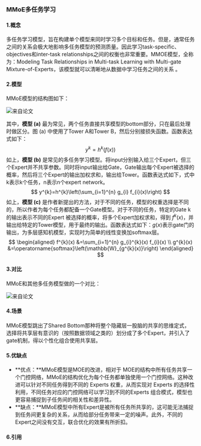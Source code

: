 ### MMoE多任务学习

#### 1.概念

多任务学习模型，旨在构建单个模型来同时学习多个目标和任务。但是，通常任务之间的关系会极大地影响多任务模型的预测质量。因此学习task-specific、objectives和inter-task relationships之间的权衡也非常重要。MMOE模型，全称为：Modeling Task Relationships in Multi-task Learning with Multi-gate Mixture-of-Experts，该模型就可以清晰地从数据中学习任务之间的关系 。

#### 2.模型

MMoE模型的结构图如下：

![来自论文](img/MMoE-1.png)

其中，**模型 (a)** 最为常见，两个任务直接共享模型的bottom部分，只在最后处理时做区分。图 (a) 中使用了Tower A和Tower B，然后分别接损失函数。函数表达式如下：
$$
y^{k}=h^{k}(f(x))
$$
如上，**模型 (b)** 是常见的多任务学习模型。将input分别输入给三个Expert，但三个Expert并不共享参数。同时将input输出给Gate，Gate输出每个Expert被选择的概率，然后将三个Expert的输出加权求和，输出给Tower。函数表达式如下，式中k表示k个任务，n表示n个expert network。
$$
y^{k}=h^{k}\left(\sum_{i=1}^{n} g_{i} f_{i}(x)\right)
$$
如上，**模型 (c)** 是作者新提出的方法，对于不同的任务，模型的权重选择是不同的，所以作者为每个任务都配备一个Gate模型。对于不同的任务，特定的Gate k的输出表示不同的Expert 被选择的概率，将多个Expert加权求和，得到 $f^{k}(x)$​，并输出给特定的Tower模型，用于最终的输出。函数表达式如下：$g(x)$​​表示gate门的输出，为多层感知机模型，实现时为简单的线性变换加softmax层。
$$
\begin{aligned}
f^{k}(x) &=\sum_{i=1}^{n} g_{i}^{k}(x) f_{i}(x) \\
g^{k}(x) &=\operatorname{softmax}\left(\mathbb{W}_{g^{k}(x)}\right)
\end{aligned}
$$

#### 3.对比

MMoE和其他多任务模型做的一个对比：

![来自论文](img/MMoE-2.png)

#### 4.场景

MMoE模型跳出了Shared Bottom那种将整个隐藏层一股脑的共享的思维定式，选择将共享层有意识的（按照数据领域之类的）划分成了多个Expert，并引入了gate机制，得以个性化组合使用共享层。

#### 5.优缺点

- **优点：**MMoE模型是MOE的改进，相对于 MOE的结构中所有任务共享一个门控网络，MMoE的结构优化为每个任务都单独使用一个门控网络。这种改进可以针对不同任务得到不同的 Experts 权重，从而实现对 Experts 的选择性利用，不同任务对应的门控网络可以学习到不同的Experts 组合模式，模型也更容易捕捉到子任务间的相关性和差异性。
- **缺点：**MMoE模型中所有Expert是被所有任务所共享的，这可能无法捕捉到任务间更复杂的关系，从而给部分任务带来一定的噪声。此外，不同的Expert之间没有交互，联合优化的效果有所折扣。

#### 6.引用

[多任务学习之MMOE模型]: https://zhuanlan.zhihu.com/p/145288000

[Modeling Task Relationships in Multi-task Learning with Multi-gate Mixture-of-Experts]: https://dl.acm.org/doi/10.1145/3219819.3220007

[多目标学习(MMOE/ESMM/PLE)在推荐系统的实战经验分享]: https://blog.csdn.net/abcdefg90876/article/details/111399012

